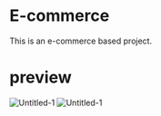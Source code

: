 # E-commerce
This is an e-commerce based project.

# preview
![Untitled-1](https://user-images.githubusercontent.com/78867217/163694236-4e1657e8-d24d-4da6-a451-4c71f68d1cec.jpg)
![Untitled-1](https://user-images.githubusercontent.com/78867217/163694361-6d33565a-9178-4ed7-873e-e8def0160166.jpg)
